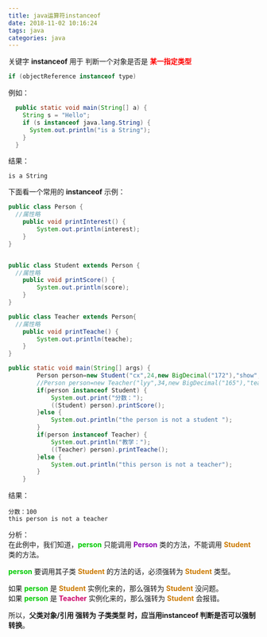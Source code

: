 ```yaml
---
title: java运算符instanceof
date: 2018-11-02 10:16:24
tags: java
categories: java
---
```

关键字 **instanceof** 用于 判断一个对象是否是 **<font color=red>某一指定类型</font>**  
```java
if (objectReference instanceof type)
```
例如：  
```java
  public static void main(String[] a) {
    String s = "Hello";
    if (s instanceof java.lang.String) {
      System.out.println("is a String");
    }
  }
```
结果：
```
is a String
```

下面看一个常用的 **instanceof** 示例：  

```java
public class Person {
  //属性略
	public void printInterest() {
		System.out.println(interest);
	}
}


public class Student extends Person {
  //属性略
	public void printScore() {
		System.out.println(score);
	}
}

public class Teacher extends Person{
  //属性略
	public void printTeache() {
		System.out.println(teache);
	}
}
```

```java
public static void main(String[] args) {
		Person person=new Student("cx",24,new BigDecimal("172"),"show","12345",100);
		//Person person=new Teacher("lyy",34,new BigDecimal("165"),"teache","00001","math");
		if(person instanceof Student) {
			System.out.print("分数：");
			((Student) person).printScore();
		}else {
			System.out.println("the person is not a student ");
		}
		if(person instanceof Teacher) {
			System.out.println("教学：");
			((Teacher) person).printTeache();
		}else {
			System.out.println("this person is not a teacher");
		}
	}
```
结果：

```
分数：100
this person is not a teacher
```
分析：  
在此例中，我们知道，**<font color='#00cc00'>person</font>** 只能调用 **<font color='#8f00b3'>Person</font>** 类的方法，不能调用 **<font color='cc7a00'>Student</font>** 类的方法。    

**<font color='#00cc00'>person</font>** 要调用其子类 **<font color='cc7a00'>Student</font>** 的方法的话，必须强转为 **<font color='cc7a00'>Student</font>** 类型。  

如果 **<font color='#00cc00'>person</font>** 是 **<font color='cc7a00'>Student</font>** 实例化来的，那么强转为 **<font color='cc7a00'>Student</font>** 没问题。  
如果 **<font color='#00cc00'>person</font>** 是 **<font color='#cc0066'>Teacher</font>** 实例化来的，那么强转为 **<font color='cc7a00'>Student</font>** 会报错。  

所以，**父类对象/引用 强转为 子类类型 时，应当用instanceof 判断是否可以强制转换**。  
